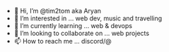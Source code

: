 - 👋 Hi, I’m @tim2tom aka Aryan
- 👀 I’m interested in ... web dev, music and travelling
- 🌱 I’m currently learning ... web & devops
- 💞️ I’m looking to collaborate on ... web projects
- 📫 How to reach me ... discord/@

<!---
tim2tom/tim2tom is a ✨ special ✨ repository because its `README.md` (this file) appears on your GitHub profile.
You can click the Preview link to take a look at your changes.
--->
